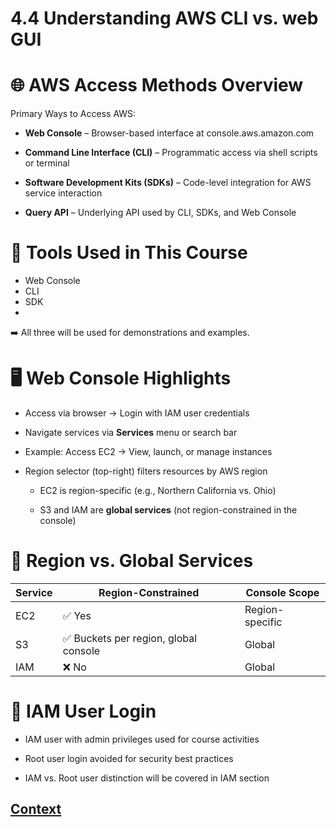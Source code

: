 # 4.4 Understanding AWS CLI vs. web GUI 
 
 # 🌐 AWS Access Methods Overview

Primary Ways to Access AWS:

* **Web Console** – Browser-based interface at console.aws.amazon.com

* **Command Line Interface (CLI)** – Programmatic access via shell scripts or terminal

* **Software Development Kits (SDKs)** – Code-level integration for AWS service interaction

* **Query API** – Underlying API used by CLI, SDKs, and Web Console

# 🧰 Tools Used in This Course

* Web Console
* CLI
* SDK 
* 
➡️ All three will be used for demonstrations and examples.

# 🖥️ Web Console Highlights
* Access via browser → Login with IAM user credentials

* Navigate services via **Services** menu or search bar

* Example: Access EC2 → View, launch, or manage instances

* Region selector (top-right) filters resources by AWS region

    - EC2 is region-specific (e.g., Northern California vs. Ohio)

    - S3 and IAM are **global services** (not region-constrained in the console)

# 📍 Region vs. Global Services

| Service | Region-Constrained | Console Scope     |
|---------|--------------------|-------------------|
| EC2     | ✅ Yes             | Region-specific   |
| S3      | ✅ Buckets per region, global console | Global            |
| IAM     | ❌ No              | Global            |

# 🔐 IAM User Login

* IAM user with admin privileges used for course activities

* Root user login avoided for security best practices

* IAM vs. Root user distinction will be covered in IAM section


 ## [Context](./../context.md)